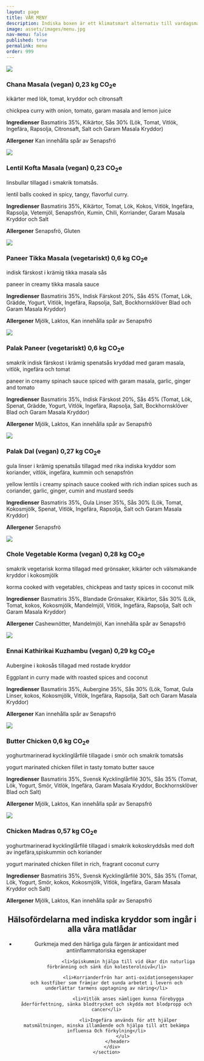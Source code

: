 ```yaml
---
layout: page
title: VÅR MENY
description: Indiska boxen är ett klimatsmart alternativ till vardagsmat. Maten är fylld av smaker och nyttigheter, med inspiration ifrån södra indien. Varje matlåda från Indiska boxen släpper ut mellan 0,3-0,6 kg CO2e och innehåller ca 400g mat. Currylåda (utan ris) serverar 2 portioner.
image: assets/images/menu.jpg
nav-menu: false
published: true
permalink: menu
order: 999
---
```


<div id="main">
	<section class="major">
		<div class="inner">
			<div class="menulist">
				<div class="menuitem">
				<img src="/assets/food/cm.jpg">
				<h3>Chana Masala (vegan) <i class="fas fa-fw fa-globe-americas"></i>0,23 kg CO<sub>2</sub>e</h3>
			   	<p>kikärter med lök, tomat, kryddor och citronsaft</p>
			        <p>chickpea curry with onion, tomato, garam masala and lemon juice</p>
				<p><b>Ingredienser</b> Basmatiris 35%, Kikärtor, Sås 30% (Lök, Tomat, Vitlök, Ingefära, Rapsolja, Citronsaft, Salt och Garam Masala Kryddor)</p>
			        <p><b>Allergener</b> Kan innehålla spår av Senapsfrö</p>	
			  	</div>
				<div class="menuitem">
				<img src="/assets/food/km.jpg">
				<h3>Lentil Kofta Masala (vegan) <i class="fas fa-fw fa-globe-americas"></i>0,23 CO<sub>2</sub>e</h3>
			   	<p>linsbullar tillagad i smakrik tomatsås.</p>
			  	<p>lentil balls cooked in spicy, tangy, flavorful curry.</p>
				<p><b>Ingredienser</b> Basmatiris 35%, Kikärtor, Tomat, Lök, Kokos, Vitlök, Ingefära, Rapsolja, Vetemjöl, Senapsfrön, Kumin, Chili, Korriander, Garam Masala Kryddor och Salt</p>
			        <p><b>Allergener</b> Senapsfrö, Gluten</p>	
			  	</div>
				<div class="menuitem">
				<img src="/assets/food/pt.jpg">
				<h3>Paneer Tikka Masala (vegetariskt) <i class="fas fa-fw fa-globe-americas"></i>0,6 kg CO<sub>2</sub>e</h3>
			   	<p>indisk färskost i krämig tikka masala sås</p>
			        <p>paneer in creamy tikka masala sauce</p>
			  	<p><b>Ingredienser</b> Basmatiris 35%, Indisk Färskost 20%, Sås 45% (Tomat, Lök, Grädde, Yogurt, Vitlök, Ingefära, Rapsolja, Salt, Bockhornsklöver Blad och Garam Masala Kryddor)</p>
			  	<p><b>Allergener</b> Mjölk, Laktos, Kan innehålla spår av Senapsfrö</p>	
			  	</div>
			  	<div class="menuitem">
				<img src="/assets/food/pp.jpg">
				<h3>Palak Paneer (vegetariskt) <i class="fas fa-fw fa-globe-americas"></i>0,6 kg CO<sub>2</sub>e</h3>
				<p>smakrik indisk färskost i krämig spenatsås kryddad med garam masala, vitlök, ingefära och tomat</p>
			  	<p>paneer in creamy spinach sauce spiced with garam masala, garlic, ginger and tomato</p>
			  	<p><b>Ingredienser</b> Basmatiris 35%, Indisk Färskost 20%, Sås 45% (Tomat, Lök, Spenat, Grädde, Yogurt, Vitlök, Ingefära, Rapsolja, Salt, Bockhornsklöver Blad och Garam Masala Kryddor)</p>
			  	<p><b>Allergener</b> Mjölk, Laktos, Kan innehålla spår av Senapsfrö</p>
   				</div>
				<div class="menuitem">
				<img src="/assets/food/pd.jpg">
				<h3>Palak Dal (vegan) <i class="fas fa-fw fa-globe-americas"></i>0,27 kg CO<sub>2</sub>e</h3>
			  	<p>gula linser i krämig spenatsås tillagad med rika indiska kryddor som koriander, vitlök, ingefära, kummin och senapsfrön</p>
			  	<p>yellow lentils i creamy spinach sauce cooked with rich indian spices such as coriander, garlic, ginger, cumin and mustard seeds</p>
			  	<p><b>Ingredienser</b> Basmatiris 35%, Gula Linser 35%, Sås 30% (Lök, Tomat, Kokosmjölk, Spenat, Vitlök, Ingefära, Rapsolja, Salt och Garam Masala Kryddor)</p>
			  	<p><b>Allergener</b> Senapsfrö</p>
				</div>
				<div class="menuitem">
				<img src="/assets/food/vk.jpg">
				<h3>Chole Vegetable Korma (vegan) <i class="fas fa-fw fa-globe-americas"></i>0,28 kg CO<sub>2</sub>e</h3>
			  	<p>smakrik vegetarisk korma tillagad med grönsaker, kikärter och välsmakande kryddor i kokosmjölk</p>
			  	<p>korma cooked with vegetables, chickpeas and tasty spices in coconut milk</p>
			  	<p><b>Ingredienser</b> Basmatiris 35%, Blandade Grönsaker, Kikärtor, Sås 30% (Lök, Tomat, kokos, Kokosmjölk, Mandelmjöl, Vitlök, Ingefära, Rapsolja, Salt och Garam Masala Kryddor)</p>
			  	<p><b>Allergener</b> Cashewnötter, Mandelmjöl, Kan innehålla spår av Senapsfrö</p>
				</div>
				<div class="menuitem">
				<img src="/assets/food/ek.jpg">
				<h3>Ennai Kathirikai Kuzhambu (vegan) <i class="fas fa-fw fa-globe-americas"></i>0,29 kg CO<sub>2</sub>e</h3>
			  	<p>Aubergine i kokosås tillagad med rostade kryddor</p>
			  	<p>Eggplant in curry made with roasted spices and coconut</p>
			  	<p><b>Ingredienser</b> Basmatiris 35%, Aubergine 35%, Sås 30% (Lök, Tomat, Gula Linser, kokos, Kokosmjölk, Vitlök, Ingefära, Rapsolja, Salt och Garam Masala Kryddor)</p>
			  	<p><b>Allergener</b> Kan innehålla spår av Senapsfrö</p>
				</div>
				<div class="menuitem">
				<img src="/assets/food/bc.jpg">
				<h3>Butter Chicken <i class="fas fa-fw fa-globe-americas"></i>0,6 kg CO<sub>2</sub>e</h3>
			  	<p>yoghurtmarinerad kycklinglårfilé tillagade i smör och smakrik tomatsås</p>
			  	<p>yogurt marinated chicken fillet in tasty tomato butter sauce</p>
			  	<p><b>Ingredienser</b> Basmatiris 35%, Svensk Kycklinglårfilé 30%, Sås 35% (Tomat, Lök, Yogurt, Smör, Vitlök, Ingefära, Garam Masala Kryddor, Bockhornsklöver Blad och Salt)</p>
			  	<p><b>Allergener</b> Mjölk, Laktos, Kan innehålla spår av Senapsfrö</p>
				</div>
				<div class="menuitem">
				<img src="/assets/food/MC.jpg">
				<h3>Chicken Madras <i class="fas fa-fw fa-globe-americas"></i>0,57 kg CO<sub>2</sub>e</h3>
			  	<p>yoghurtmarinerad kycklinglårfilé tillagad i smakrik kokoskryddsås med doft av ingefära,spiskummin och koriander</p>
			  	<p>yogurt marinated chicken fillet in rich, fragrant coconut curry</p>
			  	<p><b>Ingredienser</b> Basmatiris 35%, Svensk Kycklinglårfilé 30%, Sås 35% (Tomat, Lök, Yogurt, Smör, kokos, Kokosmjölk, Vitlök, Ingefära, Garam Masala Kryddor och Salt)</p>
			  	<p><b>Allergener</b> Mjölk, Laktos, Kan innehålla spår av Senapsfrö</p>
				</div>
			</div>
    		</div>
	</section>
	<section id="spicebanner" class="major">
		<div class="inner">
			<header class="major">
				<h2>Hälsofördelarna med indiska kryddor som ingår i alla våra matlådar</h2>
				<ul>
					<li>Gurkmeja med den härliga gula färgen är antioxidant med antiinflammatoriska egenskaper</li>

					<li>Spiskummin hjälpa till vid ökar din naturliga förbränning och sänk din kolesterolnivå</li>

					<li>Korrianderfrön har anti-oxidationsegenskaper och kostfiber som främjar det sunda arbetet i levern och underlättar tarmens upptagning av näring</li>

					<li>Vitlök anses nämligen kunna förebygga åderförfettning, sänka blodtrycket och skydda mot blodpropp och cancer</li>

					<li>Ingefära används för att hjälper matsmältningen, minska illamående och hjälpa till att bekämpa influensa Och förkylning</li>
				</ul>
			</header>
  		</div>
	</section>
</div>
